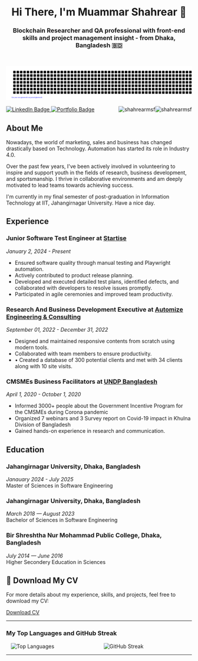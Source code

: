 <h1 align="center">Hi There, I'm Muammar Shahrear 👋</h1>

<h3 align="center"> Blockchain Researcher and QA professional with front-end skills and project management insight - from Dhaka, Bangladesh 🇧🇩 </h3>
<br/>
<div align="center">

![Shahrear](gitartwork.svg)

</div>

 <div id="badges">
   <a href="https:git//www.linkedin.com/in/muammarshahrear/">
      <img src="https://img.shields.io/badge/LinkedIn-%230077B5.svg?style=for-the-badge&logo=linkedin&logoColor=white" alt="LinkedIn Badge"/>
   </a>
   <a href="https://sites.google.com/view/muammar-shahrear/page">
     <img src="https://img.shields.io/badge/Portfolio-%231DA1F2.svg?style=for-the-badge&logo=briefcase&logoColor=white" alt="Portfolio Badge"/>
   </a>


   <img  align="right" src="https://komarev.com/ghpvc/?username=shahrearmsf&label=Profile%20views&color=green&style=flat" alt="shahrearmsf" />

   <a align="right" href="https://github.com/ferasbbm?tab=followers">
      <img  align="right" src="https://img.shields.io/github/followers/shahrearmsf?username=shahrearmsf&label=Followers" alt="shahrearmsf" />
   </a>
</div>

## About Me

Nowadays, the world of marketing, sales and business has changed drastically based on Technology. Automation has started its role in Industry 4.0.

Over the past few years, I've been actively involved in volunteering to inspire and support youth in the fields of research, business development, and sportsmanship. I thrive in collaborative environments and am deeply motivated to lead teams towards achieving success.

I'm currently in my final semester of post-graduation in Information Technology at IIT, Jahangirnagar University. Have a nice day.

## Experience

### Junior Software Test Engineer at [Startise](https://startise.com/)
*January 2, 2024 - Present*  
- Ensured software quality through manual testing and Playwright automation.  
- Actively contributed to product release planning.  
- Developed and executed detailed test plans, identified defects, and collaborated with developers to resolve issues promptly.  
- Participated in agile ceremonies and improved team productivity.

### Research And Business Development Executive at [Automize Engineering & Consulting](https://www.automize.ca/services/)
*September 01, 2022 - December 31, 2022*  
- Designed and maintained responsive contents from scratch using modern tools.  
- Collaborated with team members to ensure productivity.  
- • Created a database of 300 potential clients and met with 34 clients along with 10 site visits.

### CMSMEs Business Facilitators at [UNDP Bangladesh](https://www.undp.org/bangladesh)
*April 1, 2020 - October 1, 2020*  
- Informed 3000+ people about the Government Incentive Program for the CMSMEs during Corona pandemic
- Organized 7 webinars and 3 Survey report on Covid-19 impact in Khulna Division of Bangladesh
- Gained hands-on experience in research and communication.

## Education

### Jahangirnagar University, Dhaka, Bangladesh
*Janauary 2024 - July 2025*  
Master of Sciences in Software Engineering

### Jahangirnagar University, Dhaka, Bangladesh
*March 2018 — August 2023*  
Bachelor of Sciences in Software Engineering

### Bir Shreshtha Nur Mohammad Public College,  Dhaka, Bangladesh
*July 2014 — June 2016*  
Higher Secondery Education in Sciences  

## 📄 Download My CV

For more details about my experience, skills, and projects, feel free to download my CV:

[Download CV](https://drive.google.com/drive/u/2/folders/1Zpl8Ap7649xt6F9Qjq4KadKH8qTCQz02)

---

### My Top Languages and GitHub Streak

<div style="display: flex; justify-content: space-around; align-items: center; width: 100%;">
    <img src="https://github-readme-stats.vercel.app/api/top-langs?username=shahrearmsf&show_icons=true&locale=en&layout=compact" alt="Top Languages" width="45%" />
    <img src="[![GitHub Streak](https://github-readme-streak-stats.herokuapp.com?user=shahrearmsf)](https://git.io/streak-stats)" alt="GitHub Streak" width="45%" />
</div>

---


